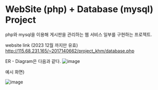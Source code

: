 # WebSite (php) + Database (mysql) Project

php와 mysql을 이용해 게시판을 관리하는 웹 서비스 일부를 구현하는 프로젝트.

website link (2023 12월 까지만 유효)
http://115.68.231.165/~2017140662/project_khm/database.php 

ER - Diagram은 다음과 같다.
![image](https://github.com/HyunMooKim/Project-OS-Server-Web/assets/100335266/5ed03d50-89e6-4c82-8f2e-ab7dbe6d70c6)



예시 화면)

![image](https://github.com/HyunMooKim/Project-OS-Server-Web/assets/100335266/5271ce05-317c-4f55-ac0d-8a6d06c6c5d9)

